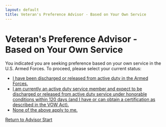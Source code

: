 ```yaml
---
layout: default
title: Veteran's Preference Advisor - Based on Your Own Service
---
```


# Veteran's Preference Advisor - Based on Your Own Service

You indicated you are seeking preference based on your own service in the U.S. Armed Forces. To proceed, please select your current status:

*   [I have been discharged or released from active duty in the Armed Forces.](./ownservice_discharged_checkretired.md)
*   [I am currently an active duty service member and expect to be discharged or released from active duty service under honorable conditions within 120 days (and I have or can obtain a certification as described in the VOW Act).](./ownservice_vow_checkretired.md)
*   [None of the above apply to me.](./ineligible_ownservice_status.md)

[Return to Advisor Start](./start.md)
